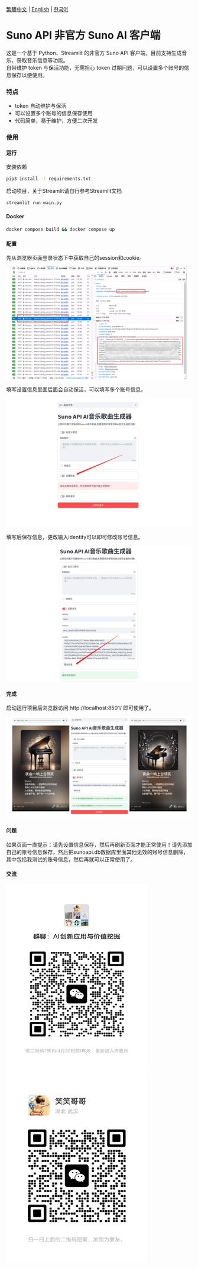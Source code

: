 [繁體中文](README_TC.md) | [English](README.md) | [한국어](README_KR.md)

# Suno API 非官方 Suno AI 客户端

这是一个基于 Python、Streamlit 的非官方 Suno API 客户端，目前支持生成音乐，获取音乐信息等功能。  
自带维护 token 与保活功能，无需担心 token 过期问题，可以设置多个账号的信息保存以便使用。

### 特点

- token 自动维护与保活
- 可以设置多个账号的信息保存使用
- 代码简单，易于维护，方便二次开发

### 使用

#### 运行

安装依赖

```bash
pip3 install -r requirements.txt
```

启动项目，关于Streamlit请自行参考Streamlit文档

```bash
streamlit run main.py
```

#### Docker

```bash
docker compose build && docker compose up
```


#### 配置

先从浏览器页面登录状态下中获取自己的session和cookie。

![session](./images/session.png)

填写设置信息里面后面会自动保活，可以填写多个账号信息。

![session1](./images/session1.png)

填写后保存信息，更改输入identity可以即可修改账号信息。

![session2](./images/session2.png)

#### 完成

启动运行项目后浏览器访问 http://localhost:8501/ 即可使用了。

![docs](./images/index.png)


#### 问题

如果页面一直提示：请先设置信息保存，然后再刷新页面才能正常使用！请先添加自己的账号信息保存，然后把sunoapi.db数据库里面其他无效的账号信息删除，其中包括我测试的账号信息，然后再就可以正常使用了。


#### 交流

<img src="./images/wechat.jpg" width="382px" height="511px" />

<img src="./images/wechat1.png" width="382px" height="511px" />